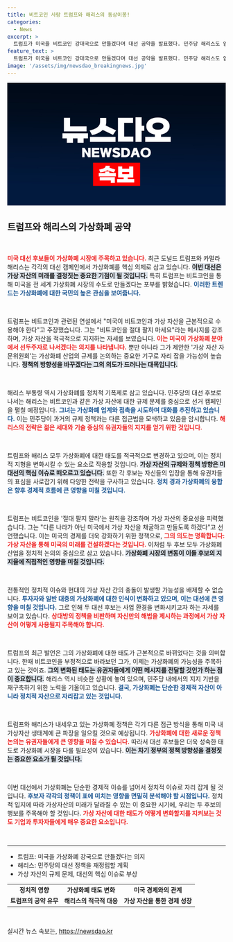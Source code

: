```yaml
---
title: 비트코인 사랑 트럼프와 해리스의 동상이몽!
categories:
  - News
excerpt: >
  트럼프가 미국을 비트코인 강대국으로 만들겠다며 대선 공약을 발표했다. 민주당 해리스도 암호화폐 업계와 접촉을 시도, 가상화폐 규제가 선거의 핵심 의제로 떠오르고 있다.
feature_text: >
  트럼프가 미국을 비트코인 강대국으로 만들겠다며 대선 공약을 발표했다. 민주당 해리스도 암호화폐 업계와 접촉을 시도, 가상화폐 규제가 선거의 핵심 의제로 떠오르고 있다.
image: '/assets/img/newsdao_breakingnews.jpg'
---
```


<p><img src="/assets/img/newsdao_breakingnews.jpg" alt="koreaapp 속보" /></p>

<h2 data-ke-size="size26">트럼프와 해리스의 가상화폐 공약</h2>

<p data-ke-size="size16">&nbsp;</p>

<p><b><span style="color: #ee2323;">미국 대선 후보들이 가상화폐 시장에 주목하고 있습니다.</span></b> 최근 도널드 트럼프와 카멀라 해리스는 각각의 대선 캠페인에서 가상화폐를 핵심 의제로 삼고 있습니다. <b><span style="background-color: #21538527;">이번 대선은 가상 자산의 미래를 결정짓는 중요한 기점이 될 것입니다.</span></b> 특히 트럼프는 비트코인을 통해 미국을 전 세계 가상화폐 시장의 수도로 만들겠다는 포부를 밝혔습니다. <b><span style="color: #1a5490;">이러한 트렌드는 가상화폐에 대한 국민의 높은 관심을 보여줍니다.</span></b></p>

<p data-ke-size="size16">&nbsp;</p>

<p>트럼프는 비트코인과 관련된 연설에서 "미국이 비트코인과 가상 자산을 근본적으로 수용해야 한다"고 주장했습니다. 그는 "비트코인을 절대 팔지 마세요"라는 메시지를 강조하며, 가상 자산을 적극적으로 지지하는 자세를 보였습니다. <b><span style="color: #ee2323;">이는 미국이 가상화폐 분야에서 선두주자로 나서겠다는 의지를 나타냅니다.</span></b> 뿐만 아니라 그가 제안한 '가상 자산 자문위원회'는 가상화폐 산업의 규제를 논의하는 중요한 기구로 자리 잡을 가능성이 높습니다. <b><span style="background-color: #21538527;">정책의 방향성을 바꾸겠다는 그의 의도가 드러나는 대목입니다.</span></b> </p>

<p data-ke-size="size16">&nbsp;</p>

<p>해리스 부통령 역시 가상화폐를 정치적 기폭제로 삼고 있습니다. 민주당의 대선 후보로 나서는 해리스는 비트코인과 같은 가상 자산에 대한 규제 문제를 중심으로 선거 캠페인을 펼칠 예정입니다. <b><span style="color: #1a5490;">그녀는 가상화폐 업계와 접촉을 시도하며 대화를 추진하고 있습니다.</span></b> 이는 민주당이 과거의 규제 정책과는 다른 접근법을 모색하고 있음을 암시합니다. <b><span style="color: #ee2323;">해리스의 전략은 젊은 세대와 기술 중심의 유권자들의 지지를 얻기 위한 것입니다.</span></b> </p>

<p data-ke-size="size16">&nbsp;</p>

<p>트럼프와 해리스 모두 가상화폐에 대한 태도를 적극적으로 변경하고 있으며, 이는 정치적 지형을 변화시킬 수 있는 요소로 작용할 것입니다. <b><span style="background-color: #21538527;">가상 자산의 규제와 정책 방향은 미 대선의 핵심 이슈로 떠오르고 있습니다.</span></b> 또한 각 후보는 자신들의 입장을 통해 유권자들의 표심을 사로잡기 위해 다양한 전략을 구사하고 있습니다. <b><span style="color: #1a5490;">정치 경과 가상화폐의 융합은 향후 경제적 흐름에 큰 영향을 미칠 것입니다.</span></b></p>

<p data-ke-size="size16">&nbsp;</p>

<p>트럼프는 비트코인을 '절대 팔지 말라'는 원칙을 강조하며 가상 자산의 중요성을 피력했습니다. 그는 "다른 나라가 아닌 미국에서 가상 자산을 채굴하고 만들도록 하겠다"고 선언했습니다. 이는 미국의 경제를 더욱 강화하기 위한 정책으로, <b><span style="color: #ee2323;">그의 의도는 명확합니다: 가상 자산을 통해 미국의 미래를 건설하겠다는 것입니다.</span></b> 이처럼 두 후보 모두 가상화폐 산업을 정치적 논의의 중심으로 삼고 있습니다. <b><span style="background-color: #21538527;">가상화폐 시장의 변동이 이들 후보의 지지율에 직접적인 영향을 미칠 것입니다.</span></b> </p>

<p data-ke-size="size16">&nbsp;</p>

<p>전통적인 정치적 이슈와 현대의 가상 자산 간의 충돌이 발생할 가능성을 배제할 수 없습니다. <b><span style="color: #1a5490;">투자자와 일반 대중의 가상화폐에 대한 인식이 변화하고 있으며, 이는 대선에 큰 영향을 미칠 것입니다.</span></b> 그로 인해 두 대선 후보는 사업 환경을 변화시키고자 하는 자세를 보이고 있습니다. <b><span style="color: #ee2323;">상대방의 정책을 비판하며 자신만의 해법을 제시하는 과정에서 가상 자산이 어떻게 사용될지 주목해야 합니다.</span></b></p>

<p data-ke-size="size16">&nbsp;</p>

<p>트럼프의 최근 발언은 그의 가상화폐에 대한 태도가 근본적으로 바뀌었다는 것을 의미합니다. 한때 비트코인을 부정적으로 바라보던 그가, 이제는 가상화폐의 가능성을 주목하고 있는 것이죠. <b><span style="background-color: #21538527;">그의 변화된 태도는 유권자들에게 어떤 메시지를 전달할 것인가 하는 점이 중요합니다.</span></b> 해리스 역시 비슷한 상황에 놓여 있으며, 민주당 내에서의 지지 기반을 재구축하기 위한 노력을 기울이고 있습니다. <b><span style="color: #1a5490;">결국, 가상화폐는 단순한 경제적 자산이 아니라 정치적 자산으로 자리잡고 있는 것입니다.</span></b></p>

<p data-ke-size="size16">&nbsp;</p>

<p>트럼프와 해리스가 내세우고 있는 가상화폐 정책은 각기 다른 접근 방식을 통해 미국 내 가상자산 생태계에 큰 파장을 일으킬 것으로 예상됩니다. <b><span style="color: #ee2323;">가상화폐에 대한 새로운 정책 논의는 유권자들에게 큰 영향을 미칠 수 있습니다.</span></b> 따라서 대선 후보들은 더욱 성숙한 태도로 가상화폐 시장을 다룰 필요성이 있습니다. <b><span style="background-color: #21538527;">이는 차기 정부의 정책 방향성을 결정짓는 중요한 요소가 될 것입니다.</span></b> </p>

<p data-ke-size="size16">&nbsp;</p>

<p>이번 대선에서 가상화폐는 단순한 경제적 이슈를 넘어서 정치적 이슈로 자리 잡게 될 것입니다. <b><span style="color: #1a5490;">후보자 각각의 정책이 표에 미치는 영향을 면밀히 분석해야 할 시점입니다.</span></b> 정치적 입지에 따라 가상자산의 미래가 달라질 수 있는 이 중요한 시기에, 우리는 두 후보의 행보를 주목해야 할 것입니다. <b><span style="color: #ee2323;">가상 자산에 대한 태도가 어떻게 변화할지를 지켜보는 것도 기업과 투자자들에게 매우 중요한 요소입니다.</span></b></p>

<p data-ke-size="size16">&nbsp;</p>

<hr>

<ul>
    <li>트럼프: 미국을 가상화폐 강국으로 만들겠다는 의지</li>
    <li>해리스: 민주당의 대선 정책을 재정립할 계획</li>
    <li>가상 자산의 규제 문제, 대선의 핵심 이슈로 부상</li>
</ul>

<table style="width: 100%;">
    <tr>
        <td style="text-align: center; height: 17px;"><b>정치적 영향</b></td>
        <td style="text-align: center; height: 17px;"><b>가상화폐 태도 변화</b></td>
        <td style="text-align: center; height: 17px;"><b>미국 경제와의 관계</b></td>
    </tr>
    <tr>
        <td style="text-align: center; height: 17px;"><b>트럼프의 공약 유무</b></td>
        <td style="text-align: center; height: 17px;"><b>해리스의 적극적 대응</b></td>
        <td style="text-align: center; height: 17px;"><b>가상 자산을 통한 경제 성장</b></td>
    </tr>
</table>

<p data-ke-size="size16">&nbsp;</p>
실시간 뉴스 속보는, <a href="https://newsdao.kr" rel="dofollow">https://newsdao.kr</a>


